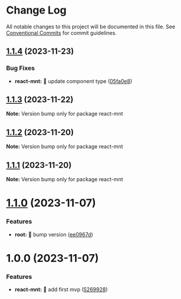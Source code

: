 # Change Log

All notable changes to this project will be documented in this file.
See [Conventional Commits](https://conventionalcommits.org) for commit guidelines.

## [1.1.4](https://github.com/tonyghiani/mnt/compare/react-mnt@1.1.3...react-mnt@1.1.4) (2023-11-23)

### Bug Fixes

- **react-mnt:** 🐛 update component type ([05fa0e8](https://github.com/tonyghiani/mnt/commit/05fa0e8b1b00e1fe0c3dfdf34f1e814c522d7b23))

## [1.1.3](https://github.com/tonyghiani/mnt/compare/react-mnt@1.1.2...react-mnt@1.1.3) (2023-11-22)

**Note:** Version bump only for package react-mnt

## [1.1.2](https://github.com/tonyghiani/mnt/compare/react-mnt@1.1.1...react-mnt@1.1.2) (2023-11-20)

**Note:** Version bump only for package react-mnt

## [1.1.1](https://github.com/tonyghiani/mnt/compare/react-mnt@1.1.0...react-mnt@1.1.1) (2023-11-20)

**Note:** Version bump only for package react-mnt

# [1.1.0](https://github.com/tonyghiani/mnt/compare/react-mnt@1.0.0...react-mnt@1.1.0) (2023-11-07)

### Features

- **root:** 🎸 bump version ([ee0967d](https://github.com/tonyghiani/mnt/commit/ee0967dd4756d2926bf5beef93b583b732123ab5))

# 1.0.0 (2023-11-07)

### Features

- **react-mnt:** 🎸 add first mvp ([5269928](https://github.com/tonyghiani/mnt/commit/5269928ed4c88c1da0ab7d1a1ab73eb26bb03702))
